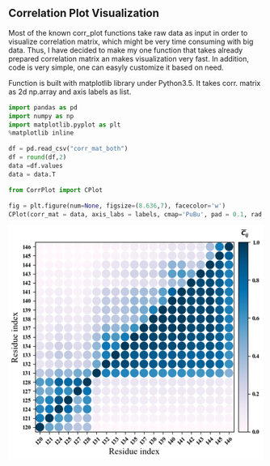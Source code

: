 
## Correlation Plot Visualization

Most of the known corr_plot functions take raw data as input in order to visualize
correlation matrix, which might be very time consuming with big data. Thus, I have decided
to make my one function that takes already prepared correlation matrix an makes visualization
very fast. In addition, code is very simple, one can easyly customize it based on need.

Function is built with matplotlib library under Python3.5. It takes corr. matrix as 2d np.array
and axis labels as list. 


```python
import pandas as pd
import numpy as np
import matplotlib.pyplot as plt
%matplotlib inline
```


```python
df = pd.read_csv("corr_mat_both")
df = round(df,2)
data =df.values
data = data.T
```


```python
from CorrPlot import CPlot
```


```python
fig = plt.figure(num=None, figsize=(8.636,7), facecolor='w')
CPlot(corr_mat = data, axis_labs = labels, cmap='PuBu', pad = 0.1, rad = 270)
```

![png](output_3_0.png)



```python

```
